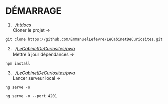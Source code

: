 # DÉMARRAGE
1. &nbsp;&nbsp;*/<ins>htdocs*</ins> 
\
Cloner le projet =>
```
git clone https://github.com/EmmanuelLefevre/LeCabinetDeCuriosites.git
```
2. &nbsp;&nbsp;*/<ins>LeCabinetDeCuriosites/pwa*</ins> 
\
Mettre à jour dépendances =>
```
npm install
```
3. &nbsp;&nbsp;*/<ins>LeCabinetDeCuriosites/pwa*</ins> 
\
Lancer serveur local =>
```
ng serve -o
```
```
ng serve -o --port 4201
```
